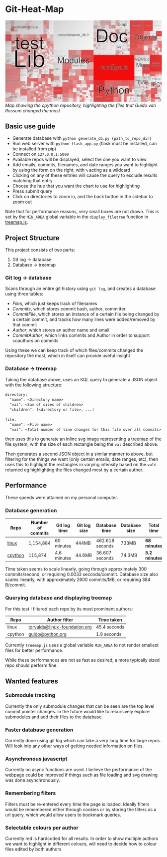 # Git-Heat-Map

![Map showing the cpython repository, highlighting the files that Guido van Rossum changed the most](example_image.png)
*Map showing the cpython repository, highlighting the files that Guido van Rossum changed the most*

## Basic use guide

* Generate database with `python generate_db.py {path_to_repo_dir}`
* Run web server with `python flask_app.py` (flask must be installed, can be installed from pip)
* Connect on `127.0.0.1:5000`
* Available repos will be displayed, select the one you want to view
* Add emails, commits, filenames, and date ranges you want to highlight by using the form on the right, with `%` acting as a wildcard
* Clicking on any of these entries will cause the query to exclude results matching that entry
* Choose the hue that you want the chart to use for highlighting
* Press submit query
* Click on directories to zoom in, and the back button in the sidebar to zoom out

Note that for performance reasons, very small boxes are not drawn. This is set by the `MIN_AREA` global variable in the `display_filetree` function in [treemap.js](static/javascript/treemap.js).

## Project Structure

This project consists of two parts:

1. Git log -> database
2. Database -> treemap

### Git log -> database

Scans through an entire git history using `git log`, and creates a database using three tables:
* *Files*, which just keeps track of filenames
* *Commits*, which stores commit hash, author, committer
* *CommitFile*, which stores an instance of a certain file being changed by a certain commit, and tracks how many lines were added/removed by that commit
* *Author*, which stores an author name and email
* *CommitAuthor*, which links commits and Author in order to support coauthors on commits

Using these we can keep track of which files/commits changed the repository the most, which in itself can provide useful insight

### Database -> treemap

Taking the database above, uses an SQL query to generate a JSON object with the following structure: 
```
directory:
  "name": <Directory name>
  "val": <Sum of sizes of children>
  "children": [<directory or file>, ...]

file:
  "name": <File name>
  "val": <Total number of line changes for this file over all commits>
```
then uses this to generate an inline svg image representing a [treemap](https://en.wikipedia.org/wiki/Treemapping "Wikipedia: Treemapping") of the file system, with the size of each rectangle being the `val` described above.

Then generates a second JSON object in a similar manner to above, but filtering for the things we want (only certain emails, date ranges, etc), then uses this to highlight the rectangles in varying intensity based on the `val`s returned eg highlighting the files changed most by a certain author.

## Performance
These speeds were attained on my personal computer.
### Database generation

| Repo | Number of commits | Git log time | Git log size | Database time | Database size | **Total time** |
| --- | --- | --- | --- | --- | --- | --- |
| [linux](https://github.com/torvalds/linux) | 1,154,884 | 60 minutes | 444MB | 462.618 seconds | 733MB | **68 minutes** |
| [cpython](https://github.com/python/cpython) | 115,874 | 4.6 minutes | 44.6MB | 36.607 seconds | 74.3MB | **5.2 minutes** |

Time taken seems to scale linearly, going through approximately 300 commits/second, or requiring 0.0033 seconds/commit.
Database size also scales linearly, with approximately 2600 commits/MB, or requiring 384 B/commit.

### Querying database and displaying treemap

For this test I filtered each repo by its most prominent authors:

| Repo | Author filter | Time taken |
| --- | --- | --- |
| linux | torvalds@linux-foundation.org | 45.4 seconds |
| cpython | guido@python.org | 1.9 seconds |

Currently `treemap.js` uses a global variable `MIN_AREA` to not render smallest files for better performance.

While these performances are not as fast as desired, a more typically sized repo should perform fine.

## Wanted features

### Submodule tracking
Currently the only submodule changes that can be seen are the top level commit pointer changes. In the future would like to recursively explore submodules and add their files to the database.

### Faster database generation
Currently done using git log which can take a very long time for large repos. Will look into any other ways of getting needed information on files.

### Asynchronous javascript
Currently no async functions are used. I believe the performance of the webpage could be improved if things such as file loading and svg drawing was done asynchronously.

### Remembering filters
Filters must be re-entered every time the page is loaded. Ideally filters would be remembered either through cookies or by storing the filters as a url query, which would allow users to bookmark queries.

### Selectable colours per author
Currently red is hardcoded for all results. In order to show multiple authors we want to highlight in different colours, will need to decide how to colour files edited by both authors.
